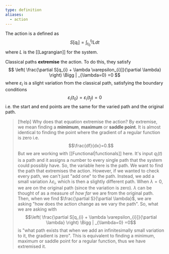 ```yaml
---
type: definition
aliases:
  - action
---
```

The action is a defined as
$$
S[q_{i}] = \int_{t_{0}}^{t_{f}} L dt
$$
where $L$ is the [[Lagrangian]] for the system.

Classical paths **extremise** the action. To do this, they satisfy
$$
\left( \frac{\partial S[q_{i} + \lambda \varepsilon_{i}]}{\partial \lambda} \right) \Bigg | _{\lambda=0} =0
$$
where $\varepsilon_{i}$ is a slight variation from the classical path, satisfying the boundary conditions
$$
\varepsilon_{i}(t_{0}) = \varepsilon_{i}(t_{f}) = 0
$$
i.e. the start and end points are the same for the varied path and the original path.

>[!help] Why does that equation extremise the action?
>By extremise, we mean finding a **mimimum**, **maximum** or **saddle point**. It is almost identical to finding the point where the gradient of a regular function is zero i.e.
>$$\frac{df}{dx}=0.$$
>But we are working with [[Functional|functionals]] here. It's input $q_{i}(t)$ is a path and it assigns a number to every single path that the system could possibly have. So, the variable here is the path. We want to find the path that extremises the action. However, if we wanted to check every path, we can't just "add one" to the path. Instead, we add a small variation $\lambda\varepsilon_{i}$, which is then a slightly different path. When $\lambda=0$, we are on the original path (since the variation is zero). $\lambda$ can be thought of as a measure of *how far* we are from the original path.
>Then, when we find $\frac{\partial S}{\partial \lambda}$, we are asking "how does the action change as we vary the path". So, what we are asking with
>$$\left( \frac{\partial S[q_{i} + \lambda \varepsilon_{i}]}{\partial \lambda} \right) \Bigg | _{\lambda=0} =0$$
>is "what path exists that when we add an infinitesimally small variation to it, the gradient is zero". This is equivalent to finding a minimum, maximum or saddle point for a regular function, thus we have extremised it. 
